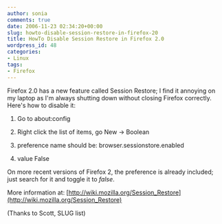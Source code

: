 ```yaml
---
author: sonia
comments: true
date: 2006-11-23 02:34:20+00:00
slug: howto-disable-session-restore-in-firefox-20
title: HowTo Disable Session Restore in Firefox 2.0
wordpress_id: 48
categories:
- Linux
tags:
- Firefox
---
```


Firefox 2.0 has a new feature called Session Restore; I find it annoying on my laptop as I'm always shutting down without closing Firefox correctly. Here's how to disable it:



	
  1. Go to about:config

	
  2. Right click the list of items, go New -> Boolean

	
  3. preference name should be: browser.sessionstore.enabled

	
  4. value False


On more recent versions of Firefox 2, the preference is already included; just search for it and toggle it to _false_.

More information at: [http://wiki.mozilla.org/Session_Restore](http://wiki.mozilla.org/Session_Restore)

(Thanks to Scott, SLUG list)
